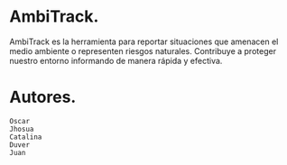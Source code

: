 # AmbiTrack.

AmbiTrack es la herramienta para reportar situaciones que amenacen el medio ambiente o representen riesgos naturales. Contribuye a proteger nuestro entorno informando de manera rápida y efectiva.

# Autores.
    Oscar
    Jhosua
    Catalina  
    Duver
    Juan
